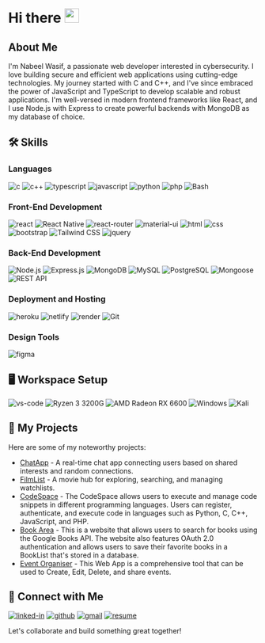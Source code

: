 # Hi there <img src="https://media.giphy.com/media/hvRJCLFzcasrR4ia7z/giphy.gif" width="29px" height="29px">

## About Me
I'm Nabeel Wasif, a passionate web developer interested in cybersecurity. I love building secure and efficient web applications using cutting-edge technologies. My journey started with C and C++, and I've since embraced the power of JavaScript and TypeScript to develop scalable and robust applications. I'm well-versed in modern frontend frameworks like React, and I use Node.js with Express to create powerful backends with MongoDB as my database of choice.

## 🛠️ Skills

### Languages

![c](https://img.shields.io/badge/C-00599C?style=for-the-badge&logo=c&logoColor=white)
![c++](https://img.shields.io/badge/C++-00599C?style=for-the-badge&logo=c%2B%2B&logoColor=white)
![typescript](https://img.shields.io/badge/TypeScript-3178C6?style=for-the-badge&logo=typescript&logoColor=white)
![javascript](https://img.shields.io/badge/JavaScript-323330?style=for-the-badge&logo=javascript&logoColor=F7DF1E)
![python](https://img.shields.io/badge/Python-3776AB?style=for-the-badge&logo=python&logoColor=white)
![php](https://img.shields.io/badge/PHP-777BB4?style=for-the-badge&logo=php&logoColor=white)
![Bash](https://img.shields.io/badge/Bash-4EAA25?style=for-the-badge&logo=gnu-bash&logoColor=white)


### Front-End Development

![react](https://img.shields.io/badge/React-20232A?style=for-the-badge&logo=react&logoColor=61DAFB)
![React Native](https://img.shields.io/badge/React_Native-61DAFB?style=for-the-badge&logo=react&logoColor=white)
![react-router](https://img.shields.io/badge/React_Router-CA4245?style=for-the-badge&logo=react-router&logoColor=white)
![material-ui](https://img.shields.io/badge/Material_UI-0081CB?style=for-the-badge&logo=mui&logoColor=white)
![html](https://img.shields.io/badge/HTML5-E34F26?style=for-the-badge&logo=html5&logoColor=white)
![css](https://img.shields.io/badge/CSS3-1572B6?style=for-the-badge&logo=css3&logoColor=white)
![bootstrap](https://img.shields.io/badge/Bootstrap-563D7C?style=for-the-badge&logo=bootstrap&logoColor=white)
![Tailwind CSS](https://img.shields.io/badge/Tailwind_CSS-38B2AC?style=for-the-badge&logo=tailwind-css&logoColor=white)
![jquery](https://img.shields.io/badge/jQuery-0769AD?style=for-the-badge&logo=jquery&logoColor=white)



### Back-End Development

![Node.js](https://img.shields.io/badge/Node.js-339933?style=for-the-badge&logo=node.js&logoColor=white)
![Express.js](https://img.shields.io/badge/Express.js-000000?style=for-the-badge&logo=express&logoColor=white)
![MongoDB](https://img.shields.io/badge/MongoDB-47A248?style=for-the-badge&logo=mongodb&logoColor=white)
![MySQL](https://img.shields.io/badge/MySQL-4479A1?style=for-the-badge&logo=mysql&logoColor=white)
![PostgreSQL](https://img.shields.io/badge/PostgreSQL-336791?style=for-the-badge&logo=postgresql&logoColor=white)
![Mongoose](https://img.shields.io/badge/Mongoose-880000?style=for-the-badge&logo=mongoose&logoColor=white)
![REST API](https://img.shields.io/badge/REST_API-336791?style=for-the-badge&logo=api&logoColor=white)

### Deployment and Hosting

![heroku](https://img.shields.io/badge/Heroku-430098?style=for-the-badge&logo=heroku&logoColor=white)
![netlify](https://img.shields.io/badge/Netlify-00C7B7?style=for-the-badge&logo=netlify&logoColor=white)
![render](https://img.shields.io/badge/Render-221E1F?style=for-the-badge&logo=render&logoColor=white)
![Git](https://img.shields.io/badge/Git-F05032?style=for-the-badge&logo=git&logoColor=white)

### Design Tools

![figma](https://img.shields.io/badge/figma-000000?style=for-the-badge&logo=figma&logoColor=white)


## 🖥️ Workspace Setup

![vs-code](https://img.shields.io/badge/VS_Code-007ACC?style=for-the-badge&logo=Visual-Studio-Code&logoColor=white)
![Ryzen 3 3200G](https://img.shields.io/badge/Ryzen_3-ED1C24?style=for-the-badge&logo=amd&logoColor=white)
![AMD Radeon RX 6600](https://img.shields.io/badge/AMD_Radeon_RX_6600-ED1C24?style=for-the-badge&logo=amd&logoColor=white)
![Windows](https://img.shields.io/badge/Windows-0078D6?style=for-the-badge&logo=windows&logoColor=white)
![Kali](https://img.shields.io/badge/Kali-557C94?style=for-the-badge&logo=kali-linux&logoColor=white)

## 📝  My Projects
Here are some of my noteworthy projects:
- [ChatApp](https://github.com/nabeel-w/ChatAppClient) - A real-time chat app connecting users based on shared interests and random connections.
- [FilmList](https://github.com/nabeel-w/FilmList) - A movie hub for exploring, searching, and managing watchlists.
- [CodeSpace](https://github.com/nabeel-w/Code-Space) - The CodeSpace allows users to execute and manage code snippets in different programming languages. Users can register, authenticate, and execute code in languages such as Python, C, C++, JavaScript, and PHP.
- [Book Area](https://github.com/nabeel-w/Book-Area) - This is a website that allows users to search for books using the Google Books API. The website also features OAuth 2.0 authentication and allows users to save their favorite books in a BookList that's stored in a database.
- [Event Organiser](https://github.com/nabeel-w/Organiser) - This Web App is a comprehensive tool that can be used to Create, Edit, Delete, and share events.

## 🔗  Connect with Me

[![linked-in](https://img.shields.io/badge/Linked_In-0077B5?style=for-the-badge&logo=LinkedIn&logoColor=white)](https://www.linkedin.com/in/nabeel-wasif-06bb10256/)
[![github](https://img.shields.io/badge/GitHub-000000?style=for-the-badge&logo=GitHub&logoColor=white)](https://github.com/nabeel-w)
[![gmail](https://img.shields.io/badge/Gmail-D14836?style=for-the-badge&logo=Gmail&logoColor=white)](mailto:hassanfarhat986@gmail.com)
[![resume](https://img.shields.io/badge/Resume-4285F4?style=for-the-badge&logo=read-the-docs&logoColor=white)](https://docs.google.com/document/d/e/2PACX-1vSjm_eryggbbWLwzVgJIt8_Bxt82ak0c4ho0Y9bTzLwzd5h-hma_XVDeYKfDswhs9QQhlmeJIzEUDnl/pub)

Let's collaborate and build something great together!
